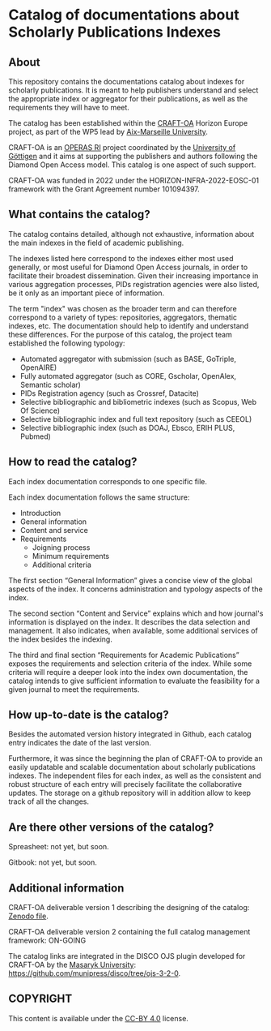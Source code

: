 # Catalog of documentations about Scholarly Publications Indexes

## About 
This repository contains the documentations catalog about indexes for scholarly publications. It is meant to help publishers understand and select the appropriate index or aggregator for their publications, as well as the requirements they will have to meet.
   
The catalog has been established within the [CRAFT-OA](https://www.craft-oa.eu/) Horizon Europe project, as part of the WP5 lead by [Aix-Marseille University](https://www.univ-amu.fr/). 

CRAFT-OA is an [OPERAS RI](https://operas-eu.org/) project coordinated by the [University of Göttigen](https://www.uni-goettingen.de/en/1.html) and it aims at supporting the publishers and authors following the Diamond Open Access model. This catalog is one aspect of such support.

CRAFT-OA was funded in 2022 under the HORIZON-INFRA-2022-EOSC-01 framework with the Grant Agreement number 101094397.

## What contains the catalog?
The catalog contains detailed, although not exhaustive, information about the main indexes in the field of academic publishing. 

The indexes listed here correspond to the indexes either most used generally, or most useful for Diamond Open Access journals, in order to facilitate their broadest dissemination. Given their increasing importance in various aggregation processes, PIDs registration agencies were also listed, be it only as an important piece of information.

The term "index" was chosen as the broader term and can therefore correspond to a variety of types: repositories, aggregators, thematic indexes, etc. The documentation should help to identify and understand these differences. For the purpose of this catalog, the project team established the following typology:
- Automated aggregator with submission (such as BASE, GoTriple, OpenAIRE)
- Fully automated aggregator (such as CORE, Gscholar, OpenAlex, Semantic scholar)
- PIDs Registration agency (such as Crossref, Datacite)
- Selective bibliographic and bibliometric indexes (such as Scopus, Web Of Science)
- Selective bibliographic index and full text repository (such as CEEOL)
- Selective bibliographic index (such as DOAJ, Ebsco, ERIH PLUS, Pubmed)

## How to read the catalog?
Each index documentation corresponds to one specific file.

Each index documentation follows the same structure:
- Introduction
- General information
- Content and service
- Requirements
    - Joigning process
    - Minimum requirements
    - Additional criteria
 
The first section “General Information” gives a concise view of the global aspects of the index. It concerns administration and typology aspects of the index.

The second section “Content and Service” explains which and how journal's information is displayed on the index. It describes the data selection and management. It also indicates, when available, some additional services of the index besides the indexing.

The third and final section “Requirements for Academic Publications” exposes the requirements and selection criteria of the index. While some criteria will require a deeper look into the index own documentation, the catalog intends to give sufficient information to evaluate the feasibility for a given journal to meet the requirements.

## How up-to-date is the catalog?
Besides the automated version history integrated in Github, each catalog entry indicates the date of the last version.

Furthermore, it was since the beginning the plan of CRAFT-OA to provide an easily updatable and scalable documentation about scholarly publications indexes. The independent files for each index, as well as the consistent and robust structure of each entry will precisely facilitate the collaborative updates. The storage on a github repository will in addition allow to keep track of all the changes.

## Are there other versions of the catalog?

Spreasheet: not yet, but soon.

Gitbook: not yet, but soon.

## Additional information

CRAFT-OA deliverable version 1 describing the designing of the catalog: [Zenodo file](https://doi.org/10.5281/zenodo.12634606).

CRAFT-OA deliverable version 2 containing the full catalog management framework: ON-GOING

The catalog links are integrated in the DISCO OJS plugin developed for CRAFT-OA by the [Masaryk University](https://www.muni.cz/en): https://github.com/munipress/disco/tree/ojs-3-2-0.

## COPYRIGHT

This content is available under the [CC-BY 4.0](https://creativecommons.org/licenses/by/4.0/deed.en) license.
